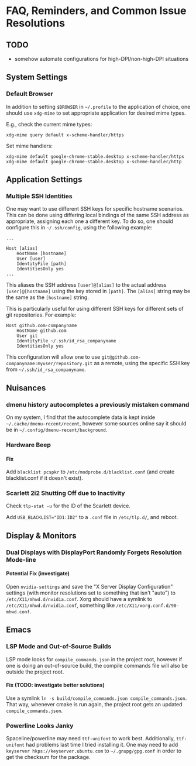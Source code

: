 # FAQ, Reminders, and Common Issue Resolutions

## TODO

- somehow automate configurations for high-DPI/non-high-DPI situations

## System Settings

### Default Browser

In addition to setting `$BROWSER` in `~/.profile` to the application of choice, one should use `xdg-mime` to set appropriate application for desired mime types.

E.g., check the current mime types:
```
xdg-mime query default x-scheme-handler/https
```

Set mime handlers:
```
xdg-mime default google-chrome-stable.desktop x-scheme-handler/https
xdg-mime default google-chrome-stable.desktop x-scheme-handler/http
```

## Application Settings

### Multiple SSH Identities

One may want to use different SSH keys for specific hostname scenarios.
This can be done using differing local bindings of the same SSH address as appropriate, assigning each one a different key.
To do so, one should configure this in `~/.ssh/config`, using the following example:

```
...

Host [alias]
    HostName [hostname]
    User [user]
    IdentityFile [path]
    IdentitiesOnly yes
...
```

This aliases the SSH address `[user]@[alias]` to the actual address `[user]@[hostname]` using the key stored in `[path]`.
The `[alias]` string may be the same as the `[hostname]` string.

This is particularly useful for using different SSH keys for different sets of git repositories.
For example:

```
Host github.com-companyname
    HostName github.com
    User git
    IdentityFile ~/.ssh/id_rsa_companyname
    IdentitiesOnly yes
```

This configuration will allow one to use `git@github.com-companyname:myuser/repository.git` as a remote, using the specific SSH key from `~/.ssh/id_rsa_companyname`.


## Nuisances

### dmenu history autocompletes a previously mistaken command

On my system, I find that the autocomplete data is kept inside `~/.cache/dmenu-recent/recent`, however some sources online say it should be in `~/.config/dmenu-recent/background`.

### Hardware Beep

#### Fix

Add `blacklist pcspkr` to `/etc/modprobe.d/blacklist.conf` (and create blacklist.conf if it doesn't exist).

### Scarlett 2i2 Shutting Off due to Inactivity

Check `tlp-stat -u` for the ID of the Scarlett device.

Add `USB_BLACKLIST="ID1:ID2"` to a `.conf` file in `/etc/tlp.d/`, and reboot.

## Display & Monitors

### Dual Displays with DisplayPort Randomly Forgets Resolution Mode-line

#### Potential Fix (investigate)

Open `nvidia-settings` and save the "X Server Display Configuration" settings (with monitor resolutions set to something that isn't "auto") to `/etc/X11/mhwd.d/nvidia.conf`. Xorg should have a symlink to `/etc/X11/mhwd.d/nvidia.conf`, something like `/etc/X11/xorg.conf.d/90-mhwd.conf`.

## Emacs

### LSP Mode and Out-of-Source Builds

LSP mode looks for `compile_commands.json` in the project root, however if one is doing an out-of-source build, the compile commands file will also be outside the project root.

#### Fix (TODO: investigate better solutions)

Use a symlink `ln -s build/compile_commands.json compile_commands.json`. That way, whenever cmake is run again, the project root gets an updated `compile_commands.json`.

### Powerline Looks Janky

Spaceline/powerline may need `ttf-unifont` to work best. Additionally, `ttf-unifont` had problems last time I tried installing it. One may need to add `keyserver hkps://keyserver.ubuntu.com` to `~/.gnupg/gpg.conf` in order to get the checksum for the package.

